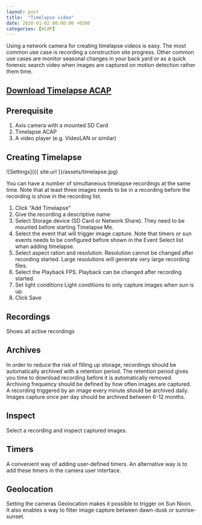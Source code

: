 ```yaml
---
layout: post
title:  "Timelapse video"
date: 2020-01-02 00:00:00 +0200
categories: [ACAP]
---
```

Using a network camera for creating timelapse videos is easy.  The most common use case is recording a construction site progress.  Other common use cases are monitor seasonal changes in your back yard or as a quick forensic search video when images are captured on motion detection rather them time.

## [Download Timelapse ACAP](https://acap.juhlin.me/package/timelapseme)

## Prerequisite
1. Axis camera with a mounted SD Card
2. Timelapse ACAP
3. A video player (e.g. VideoLAN or similar)

## Creating Timelapse
![Settings]({{ site.url }}/assets/timelapse.jpg)

You can have a number of simultaneous timelapse recordings at the same time.  Note that at least three images needs to be in a recording before the recording is show in the recording list.

1. Click "Add Timelapse"
2. Give the recording a descriptive name
3. Select Storage device (SD Card or Network Share).  They need to be mounted before starting Timelapse Me.
4. Select the event that will trigger image capture.  Note that timers or sun events needs to be configured before shown in the Event Select list whan adding timelapse.
5. Select aspect ration and resolution.  Resolution cannot be changed after recording started.  Large resolutions will generate very large recording files.
6. Select the Playback FPS.  Playback can be changed after recording started.
7. Set light conditions Light conditions to only capture images when sun is up.
8. Click Save

## Recordings 
Shows all active recordings

## Archives
In order to reduce the risk of filling up storage, recordings should be automatically archived with a retention period.
The retention period gives you time to download recording before it is automatically removed.
Archiving frequency should be defined by how often images are captured.  A recording triggered by an image every minute should be archived daily.
Images capture once per day should be archived between 6-12 months.

## Inspect
Select a recording and inspect captured images.

## Timers
A convenient way of adding user-defined timers.  An alternative way is to add these timers in the camera user interface.

## Geolocation
Setting the cameras Geolocation makes it possible to trigger on Sun Noon.  It also enables a way to filter image capture between dawn-dusk or sunrise-sunset.
